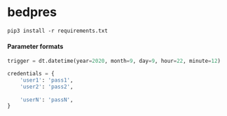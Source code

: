 # bedpres  
```pip3 install -r requirements.txt```

#### Parameter formats
```python
trigger = dt.datetime(year=2020, month=9, day=9, hour=22, minute=12)

credentials = {
    'user1': 'pass1',
    'user2': 'pass2',
    
    'userN': 'passN',
}
```